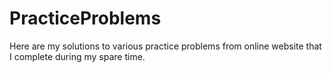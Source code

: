 # PracticeProblems

Here are my solutions to various practice problems from online website that I complete during my spare time.
